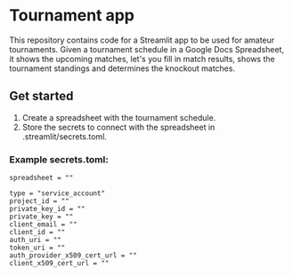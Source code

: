 # Tournament app

This repository contains code for a Streamlit app to be used for amateur tournaments. Given a tournament schedule in 
a Google Docs Spreadsheet, it shows the upcoming matches, let's you fill in match results, shows the tournament standings and determines the knockout matches.

## Get started
1. Create a spreadsheet with the tournament schedule. 
2. Store the secrets to connect with the spreadsheet in .streamlit/secrets.toml.

### Example secrets.toml:

```[connections.gsheets]
spreadsheet = ""

type = "service_account"
project_id = ""
private_key_id = ""
private_key = ""
client_email = ""
client_id = ""
auth_uri = ""
token_uri = ""
auth_provider_x509_cert_url = ""
client_x509_cert_url = ""
```